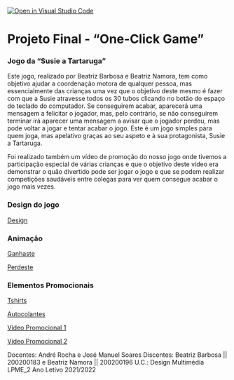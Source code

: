 [![Open in Visual Studio Code](https://classroom.github.com/assets/open-in-vscode-c66648af7eb3fe8bc4f294546bfd86ef473780cde1dea487d3c4ff354943c9ae.svg)](https://classroom.github.com/online_ide?assignment_repo_id=7734395&assignment_repo_type=AssignmentRepo)
# Projeto Final - “One-Click Game”

### Jogo da “Susie a Tartaruga”

Este jogo, realizado por Beatriz Barbosa e Beatriz Namora, tem como objetivo ajudar a coordenação motora de qualquer pessoa, mas essencialmente das crianças uma vez que o objetivo deste mesmo é fazer com que a Susie atravesse todos os 30 tubos clicando no botão do espaço do teclado do computador. Se conseguirem acabar, aparecerá uma mensagem a felicitar o jogador, mas, pelo contrário, se não conseguirem terminar irá aparecer uma mensagem a avisar que o jogador perdeu, mas pode voltar a jogar e tentar acabar o jogo.
Este é um jogo simples para quem joga, mas apelativo graças ao seu aspeto e à sua protagonista, Susie a Tartaruga.

Foi realizado também um vídeo de promoção do nosso jogo onde tivemos a participação especial de várias crianças e que o objetivo deste vídeo era demonstrar o quão divertido pode ser jogar o jogo e que se podem realizar competições saudáveis entre colegas para ver quem consegue acabar o jogo mais vezes. 

### Design do jogo
[Design](https://www.canva.com/design/DAFAYHX0en4/gCDqKWKapuzFULedXT8VFA/view?utm_content=DAFAYHX0en4&utm_campaign=designshare&utm_medium=link&utm_source=publishsharelink)

### Animação
[Ganhaste](https://scratch.mit.edu/projects/696237205)

[Perdeste](https://scratch.mit.edu/projects/696276160) 


### Elementos Promocionais

[Tshirts](https://www.canva.com/design/DAFC9z6lWWg/21Px433b2ac4-MeDPZje6g/view?utm_content=DAFC9z6lWWg&utm_campaign=designshare&utm_medium=link&utm_source=publishsharelink)

[Autocolantes](https://www.canva.com/design/DAFBtHCWCwg/dIzuNMhDAdRobx6mhXqr1w/view?utm_content=DAFBtHCWCwg&utm_campaign=designshare&utm_medium=link&utm_source=publishsharelink)

[Vídeo Promocional 1](https://youtu.be/C0D-ydBI8h4)

[Vídeo Promocional 2](https://youtu.be/9JgRxVaorAg)

Docentes: André Rocha e José Manuel Soares
Discentes: Beatriz Barbosa || 200200183 e Beatriz Namora || 200200196
U.C.: Design Multimédia
LPME_2
Ano Letivo 2021/2022

